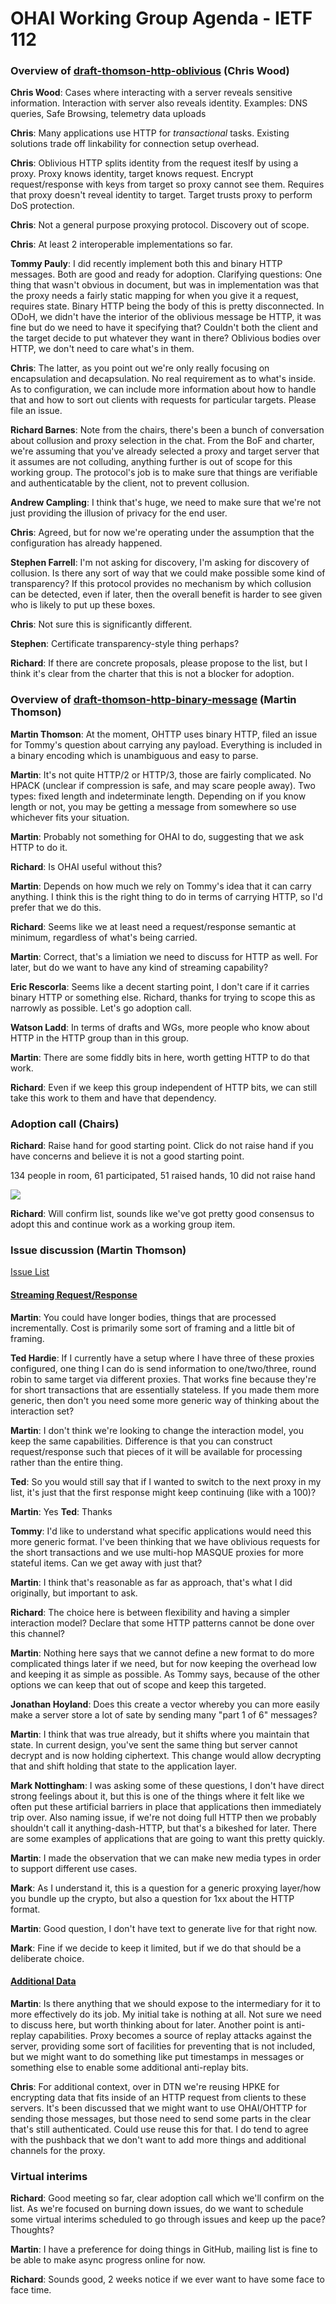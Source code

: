 # OHAI Working Group Agenda - IETF 112

### Overview of [draft-thomson-http-oblivious](https://datatracker.ietf.org/doc/draft-thomson-ohai-ohttp/) (Chris Wood)

**Chris Wood**: Cases where interacting with a server reveals sensitive information. Interaction with server also reveals identity. Examples: DNS queries, Safe Browsing, telemetry data uploads

**Chris**: Many applications use HTTP for _transactional_ tasks. Existing solutions trade off linkability for connection setup overhead.

**Chris**: Oblivious HTTP splits identity from the request iteslf by using a proxy. Proxy knows identity, target knows request. Encrypt request/response with keys from target so proxy cannot see them. Requires that proxy doesn't reveal identity to target. Target trusts proxy to perform DoS protection.

**Chris**: Not a general purpose proxying protocol. Discovery out of scope. 

**Chris**: At least 2 interoperable implementations so far. 

**Tommy Pauly**: I did recently implement both this and binary HTTP messages. Both are good and ready for adoption. Clarifying questions: One thing that wasn't obvious in document, but was in implementation was that the proxy needs a fairly static mapping for when you give it a request, requires state. Binary HTTP being the body of this is pretty disconnected. In ODoH, we didn't have the interior of the oblivious message be HTTP, it was fine but do we need to have it specifying that? Couldn't both the client and the target decide to put whatever they want in there? Oblivious bodies over HTTP, we don't need to care what's in them.

**Chris**: The latter, as you point out we're only really focusing on encapsulation and decapsulation. No real requirement as to what's inside. As to configuration, we can include more information about how to handle that and how to sort out clients with requests for particular targets. Please file an issue.

**Richard Barnes**: Note from the chairs, there's been a bunch of conversation about collusion and proxy selection in the chat. From the BoF and charter, we're assuming that you've already selected a proxy and target server that it assumes are not colluding, anything further is out of scope for this working group. The protocol's job is to make sure that things are verifiable and authenticatable by the client, not to prevent collusion.

**Andrew Campling**: I think that's huge, we need to make sure that we're not just providing the illusion of privacy for the end user.

**Chris**: Agreed, but for now we're operating under the assumption that the configuration has already happened.

**Stephen Farrell**: I'm not asking for discovery, I'm asking for discovery of collusion. Is there any sort of way that we could make possible some kind of transparency? If this protocol provides no mechanism by which collusion can be detected, even if later, then the overall benefit is harder to see given who is likely to put up these boxes.

**Chris**: Not sure this is significantly different.

**Stephen**: Certificate transparency-style thing perhaps?

**Richard**: If there are concrete proposals, please propose to the list, but I think it's clear from the charter that this is not a blocker for adoption.

### Overview of [draft-thomson-http-binary-message](https://datatracker.ietf.org/doc/draft-thomson-http-binary-message/) (Martin Thomson)

**Martin Thomson**: At the moment, OHTTP uses binary HTTP, filed an issue for Tommy's question about carrying any payload. Everything is included in a binary encoding which is unambiguous and easy to parse.

**Martin**: It's not quite HTTP/2 or HTTP/3, those are fairly complicated. No HPACK (unclear if compression is safe, and may scare people away). Two types: fixed length and indeterminate length. Depending on if you know length or not, you may be getting a message from somewhere so use whichever fits your situation.

**Martin**: Probably not something for OHAI to do, suggesting that we ask HTTP to do it.

**Richard**: Is OHAI useful without this?

**Martin**: Depends on how much we rely on Tommy's idea that it can carry anything. I think this is the right thing to do in terms of carrying HTTP, so I'd prefer that we do this.

**Richard**: Seems like we at least need a request/response semantic at minimum, regardless of what's being carried.

**Martin**: Correct, that's a limiation we need to discuss for HTTP as well. For later, but do we want to have any kind of streaming capability?

**Eric Rescorla**: Seems like a decent starting point, I don't care if it carries binary HTTP or something else. Richard, thanks for trying to scope this as narrowly as possible. Let's go adoption call.

**Watson Ladd**: In terms of drafts and WGs, more people who know about HTTP in the HTTP group than in this group. 

**Martin**: There are some fiddly bits in here, worth getting HTTP to do that work.

**Richard**: Even if we keep this group independent of HTTP bits, we can still take this work to them and have that dependency.

### Adoption call (Chairs)

**Richard**: Raise hand for good starting point. Click do not raise hand if you have concerns and believe it is not a good starting point.

134 people in room, 61 participated, 51 raised hands, 10 did not raise hand

![](https://notes.ietf.org/uploads/upload_d86127ab1fc265e39c451190e1aba806.png)

**Richard**: Will confirm list, sounds like we've got pretty good consensus to adopt this and continue work as a working group item.

### Issue discussion (Martin Thomson)

[Issue List](https://github.com/unicorn-wg/oblivious-http/issues/)

#### [Streaming Request/Response](https://github.com/unicorn-wg/oblivious-http/issues/75)

**Martin**: You could have longer bodies, things that are processed incrementally. Cost is primarily some sort of framing and a little bit of framing.

**Ted Hardie**: If I currently have a setup where I have three of these proxies configured, one thing I can do is send information to one/two/three, round robin to same target via different proxies. That works fine because they're for short transactions that are essentially stateless. If you made them more generic, then don't you need some more generic way of thinking about the interaction set? 

**Martin**: I don't think we're looking to change the interaction model, you keep the same capabilities. Difference is that you can construct request/response such that pieces of it will be available for processing rather than the entire thing.

**Ted**: So you would still say that if I wanted to switch to the next proxy in my list, it's just that the first response might keep continuing (like with a 100)?

**Martin**: Yes **Ted**: Thanks

**Tommy**: I'd like to understand what specific applications would need this more generic format. I've been thinking that we have oblivious requests for the short transactions and we use multi-hop MASQUE proxies for more stateful items. Can we get away with just that?

**Martin**: I think that's reasonable as far as approach, that's what I did originally, but important to ask.

**Richard**: The choice here is between flexibility and having a simpler interaction model? Declare that some HTTP patterns cannot be done over this channel?

**Martin**: Nothing here says that we cannot define a new format to do more complicated things later if we need, but for now keeping the overhead low and keeping it as simple as possible. As Tommy says, because of the other options we can keep that out of scope and keep this targeted.

**Jonathan Hoyland**: Does this create a vector whereby you can more easily make a server store a lot of sate by sending many "part 1 of 6" messages? 

**Martin**: I think that was true already, but it shifts where you maintain that state. In current design, you've sent the same thing but server cannot decrypt and is now holding ciphertext. This change would allow decrypting that and shift holding that state to the application layer.

**Mark Nottingham**: I was asking some of these questions, I don't have direct strong feelings about it, but this is one of the things where it felt like we often put these artificial barriers in place that applications then immediately trip over. Also naming issue, if we're not doing full HTTP then we probably shouldn't call it anything-dash-HTTP, but that's a bikeshed for later. There are some examples of applications that are going to want this pretty quickly.

**Martin**: I made the observation that we can make new media types in order to support different use cases.

**Mark**: As I understand it, this is a question for a generic proxying layer/how you bundle up the crypto, but also a question for 1xx about the HTTP format.

**Martin**: Good question, I don't have text to generate live for that right now.

**Mark**: Fine if we decide to keep it limited, but if we do that should be a deliberate choice.

#### [Additional Data](https://github.com/unicorn-wg/oblivious-http/issues/70)

**Martin**: Is there anything that we should expose to the intermediary for it to more effectively do its job. My initial take is nothing at all. Not sure we need to discuss here, but worth thinking about for later. Another point is anti-replay capabilities. Proxy becomes a source of replay attacks against the server, providing some sort of facilities for preventing that is not included, but we might want to do something like put timestamps in messages or something else to enable some additional anti-replay bits.

**Chris**: For additional context, over in DTN we're reusing HPKE for encrypting data that fits inside of an HTTP request from clients to these servers. It's been discussed that we might want to use OHAI/OHTTP for sending those messages, but those need to send some parts in the clear that's still authenticated. Could use reuse this for that. I do tend to agree with the pushback that we don't want to add more things and additional channels for the proxy.

### Virtual interims

**Richard**: Good meeting so far, clear adoption call which we'll confirm on the list. As we're focused on burning down issues, do we want to schedule some virtual interims scheduled to go through issues and keep up the pace? Thoughts?

**Martin**: I have a preference for doing things in GitHub, mailing list is fine to be able to make async progress online for now.

**Richard**: Sounds good, 2 weeks notice if we ever want to have some face to face time.
